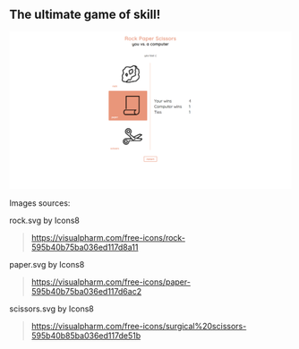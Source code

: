 ## The ultimate game of skill!



![screenshot preview of website](images/screenshot.png)


Images sources:

rock.svg by Icons8
> https://visualpharm.com/free-icons/rock-595b40b75ba036ed117d8a11

paper.svg by Icons8
> https://visualpharm.com/free-icons/paper-595b40b75ba036ed117d6ac2

scissors.svg by Icons8
    
>https://visualpharm.com/free-icons/surgical%20scissors-595b40b85ba036ed117de51b
